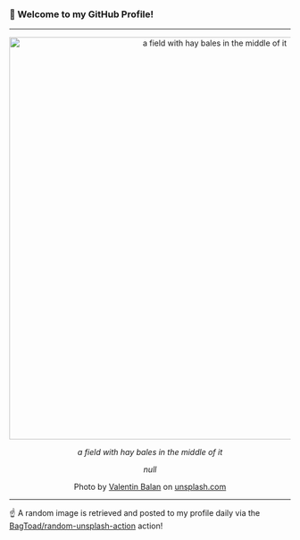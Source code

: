 ### 👋 Welcome to my GitHub Profile!

----

<div align="center">
  <img width="720" src="https://images.unsplash.com/photo-1689539445343-f640f95de1a9?crop=entropy&cs=tinysrgb&fit=max&fm=jpg&ixid=M3w1NTI0OTR8MHwxfHJhbmRvbXx8fHx8fHx8fDE3NTcwNTI4OTV8&ixlib=rb-4.1.0&q=80&w=1080" alt="a field with hay bales in the middle of it">
  
  <em>a field with hay bales in the middle of it</em>
  
  <em>null</em>
  
  Photo by [Valentin Balan](https://www.dreamstime.com/balanvalentin_info) on [unsplash.com](https://unsplash.com/)
</div>

----

☝️ A random image is retrieved and posted to my profile daily via the [BagToad/random-unsplash-action](https://github.com/BagToad/random-unsplash-action) action!

